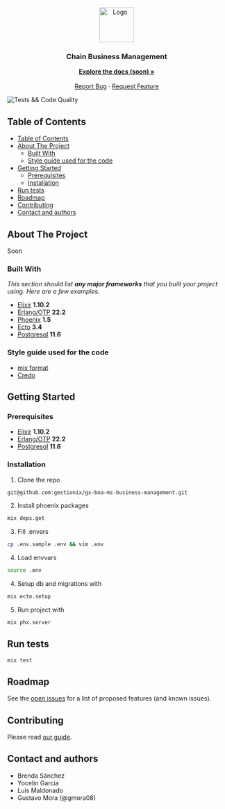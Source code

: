 <br />
<p align="center">
  <a href="https://chain.inc">
    <img src="https://gestioniximagessg.blob.core.windows.net/documentacion/scuer.png" alt="Logo" width="80" height="80">
  </a>

  <h3 align="center">Chain Business Management</h3>

  <p align="center">
    <a href="https://gestionix.atlassian.net/wiki/spaces"><strong>Explore the docs (soon) »</strong></a>
    <br />
    <br />
    <a href="https://github.com/gestionix/gx-boa-ms-business-management/issues">Report Bug</a>
    ·
    <a href="https://github.com/gestionix/gx-boa-ms-business-management/issues">Request Feature</a>
  </p>
</p>

![Tests && Code Quality](https://github.com/gestionix/gx-boa-ms-business-management/workflows/Tests%20&&%20Code%20Quality/badge.svg?branch=develop)

## Table of Contents

- [Table of Contents](#table-of-contents)
- [About The Project](#about-the-project)
  - [Built With](#built-with)
  - [Style guide used for the code](#style-guide-used-for-the-code)
- [Getting Started](#getting-started)
  - [Prerequisites](#prerequisites)
  - [Installation](#installation)
- [Run tests](#run-tests)
- [Roadmap](#roadmap)
- [Contributing](#contributing)
- [Contact and authors](#contact-and-authors)

## About The Project

Soon

### Built With

_This section should list **any major frameworks** that you built your project using. Here are a few examples._

- [Elixir](https://elixir-lang.org/) **1.10.2**
- [Erlang/OTP](https://www.erlang.org/) **22.2**
- [Phoenix](https://www.phoenixframework.org/) **1.5**
- [Ecto](https://hexdocs.pm/ecto/getting-started.html) **3.4**
- [Postgresql](https://www.postgresql.org/) **11.6**

### Style guide used for the code

- [mix format](https://hexdocs.pm/mix/master/Mix.Tasks.Format.html)
- [Credo](https://github.com/rrrene/credo)

## Getting Started

### Prerequisites

- [Elixir](https://elixir-lang.org/) **1.10.2**
- [Erlang/OTP](https://www.erlang.org/) **22.2**
- [Postgresql](https://www.postgresql.org/) **11.6**

### Installation

1. Clone the repo

```sh
git@github.com:gestionix/gx-boa-ms-business-management.git
```

2. Install phoenix packages

```sh
mix deps.get
```

3. Fill .envars
```sh 
cp .env.sample .env && vim .env
```

4. Load envvars

```sh
source .env
```

4. Setup db and migrations with

```sh
mix ecto.setup
```

5. Run project with

```sh
mix phx.server
```

## Run tests

```sh
mix test
```

## Roadmap

See the [open issues](https://gestionixpm.atlassian.net/jira) for a list of proposed features (and known issues).

## Contributing

Please read [our guide](https://github.com/gestionix/gx-docs/blob/master/standars/git_flow_and_git_guidelines.md).

## Contact and authors

- Brenda Sánchez
- Yocelin Garcia
- Luis Maldonado
- Gustavo Mora (@gmora08)
